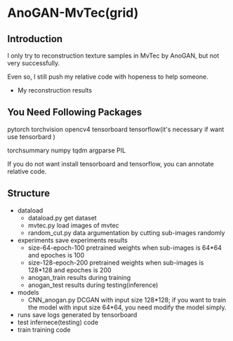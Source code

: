 # AnoGAN-MvTec(grid)

## Introduction

I only try to reconstruction texture samples in MvTec by AnoGAN, but not very successfully.

Even so, I still push my relative code with hopeness to help someone.

- My reconstruction results

## You Need Following Packages

pytorch	torchvision	opencv4	tensorboard	tensorflow(it's necessary if want use tensorbard )

torchsummary	numpy	tqdm	argparse	PIL

If you do not want install tensorboard and tensorflow, you can annotate relative code.

## Structure

- dataload
  - dataload.py	get dataset
  - mvtec.py             load images of mvtec
  - random_cut.py  data argumentation by cutting sub-images randomly 
- experiments         save experiments results
  - size-64-epoch-100	pretrained weights when sub-images is 64\*64 and epoches is 100
  - size-128-epoch-200      pretrained weights when sub-images is 128\*128 and epoches is 200
  - anogan_train                 results during training
  - anogan_test                  results during testing(inference)
- models
  - CNN_anogan.py         DCGAN with input size 128\*128; if you want to train the model with input size 64\*64, you need modify the model simply.
- runs            save logs generated by tensorboard
- test             infernece(testing) code
- train            training code